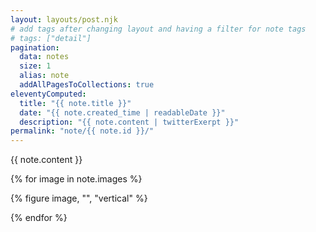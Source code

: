```yaml
---
layout: layouts/post.njk
# add tags after changing layout and having a filter for note tags
# tags: ["detail"] 
pagination:
  data: notes
  size: 1  
  alias: note
  addAllPagesToCollections: true
eleventyComputed:
  title: "{{ note.title }}"
  date: "{{ note.created_time | readableDate }}"
  description: "{{ note.content | twitterExerpt }}"
permalink: "note/{{ note.id }}/"
---
```


{{ note.content }}

{% for image in note.images %}

{% figure image, "", "vertical" %}

{% endfor %}
